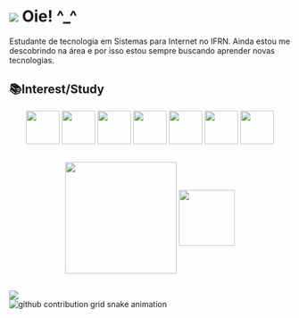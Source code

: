 # <img src="https://64.media.tumblr.com/8a09e66a2fa946eac874337fd89efd56/93e030a15af1ce52-2e/s100x200/fb5b17091f5523a60be9936a521a71e6fe9bd4de.pnj"> Oie! ^_^ 
<p>Estudante de tecnologia em Sistemas para Internet no IFRN. Ainda estou me descobrindo na área e por isso estou sempre buscando aprender novas tecnologias.</p>


 <h2> 📚Interest/Study </h2> 
<div align="center">
    <img height="60px" width="60px" src="https://cdn.jsdelivr.net/gh/devicons/devicon@latest/icons/java/java-original.svg" />
    <img height="60px" width="60px" src="https://cdn.jsdelivr.net/gh/devicons/devicon@latest/icons/javascript/javascript-original.svg" />
    <img height="60px" width="60px" src="https://cdn.jsdelivr.net/gh/devicons/devicon@latest/icons/html5/html5-original.svg" />
    <img height="60px" width="60px" src="https://cdn.jsdelivr.net/gh/devicons/devicon@latest/icons/css3/css3-original.svg" />
    <img height="60px" width="60px" src="https://cdn.jsdelivr.net/gh/devicons/devicon@latest/icons/python/python-original.svg" />
    <img height="60px" width="60px" src="https://cdn.jsdelivr.net/gh/devicons/devicon@latest/icons/mysql/mysql-original.svg" /> 
    <img height="60px" width="60px" src="https://cdn.jsdelivr.net/gh/devicons/devicon@latest/icons/django/django-plain.svg" />
          
</div>

##

<div align="center">
  <img  height=200 align="center" src="https://github-readme-stats.vercel.app/api?username=imariiana&show_icons=true&theme=maroongold&bg_color=440000&hide_border=true" />

  <img height=100 align="center" src="https://github-readme-stats.vercel.app/api/top-langs?username=imariiana&show_icons=true&theme=maroongold&layout=compact&langs_count=8&card_width=120&bg_color=440000&hide_border=true" />
</div>


##

<div>
  <a href="https://www.instagram.com/im.mariiana_/"><img src="https://img.shields.io/badge/Instagram-E4405F?style=for-the-badge&logo=instagram&logoColor=white" target="_blank"></a>
    
</div>

<picture>
  <source media="(prefers-color-scheme: dark)" srcset="https://raw.githubusercontent.com/imariiana/imariiana/output/github-contribution-grid-snake-dark.svg">
  <source media="(prefers-color-scheme: light)" srcset="https://raw.githubusercontent.com/imariiana/imariiana/output/github-contribution-grid-snake.svg">
  <img alt="github contribution grid snake animation" src="https://raw.githubusercontent.com/imariiana/imariiana/output/github-contribution-grid-snake.svg">
</picture>



